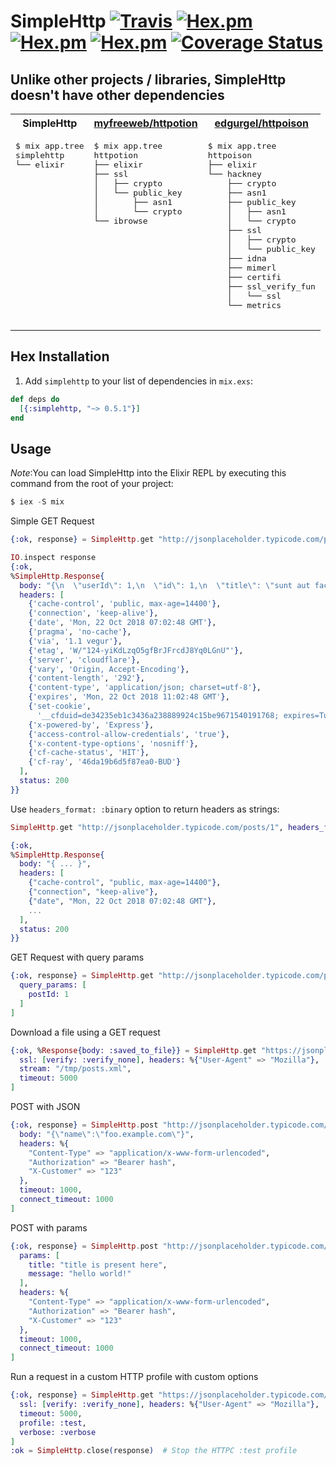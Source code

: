 # SimpleHttp [![Travis](https://travis-ci.org/alexandrubagu/simplehttp.svg)](https://travis-ci.org/alexandrubagu/simplehttp) [![Hex.pm](https://img.shields.io/hexpm/v/simplehttp.svg?maxAge=2592000)](https://hex.pm/packages/simplehttp) [![Hex.pm](https://img.shields.io/hexpm/dt/simplehttp.svg?maxAge=2592000)](https://hex.pm/packages/simplehttp) [![Hex.pm](https://img.shields.io/hexpm/l/simplehttp.svg?maxAge=2592000)](https://hex.pm/packages/simplehttp) [![Coverage Status](https://coveralls.io/repos/github/alexandrubagu/simplehttp/badge.svg?branch=master)](https://coveralls.io/github/alexandrubagu/simplehttp?branch=master)

## Unlike other projects / libraries, SimpleHttp doesn't have other dependencies

<table>
  <tbody>
    <tr>
      <th>SimpleHttp</th>
      <th> <a href="https://github.com/myfreeweb/httpotion">myfreeweb/httpotion</a> </th>
      <th> <a href="https://github.com/edgurgel/httpoison">edgurgel/httpoison</a> </th>
    </tr>
    <tr>
      <td valign="top">
        <pre class="vicinity rich-diff-level-zero">
$ mix app.tree
simplehttp
└── elixir
	    </pre>
      </td>
      <td valign="top">
        <pre class="vicinity rich-diff-level-zero">
$ mix app.tree
httpotion
├── elixir
├── ssl
│   ├── crypto
│   └── public_key
│       ├── asn1
│       └── crypto
└── ibrowse
	    </pre>
      </td>
      <td valign="top">
        <pre class="vicinity rich-diff-level-zero">
$ mix app.tree
httpoison
├── elixir
└── hackney
    ├── crypto
    ├── asn1
    ├── public_key
    │   ├── asn1
    │   └── crypto
    ├── ssl
    │   ├── crypto
    │   └── public_key
    ├── idna
    ├── mimerl
    ├── certifi
    ├── ssl_verify_fun
    │   └── ssl
    └── metrics
	    </pre>
      </td>
    </tr>
  </tbody>
</table>

## Hex Installation 

  1. Add `simplehttp` to your list of dependencies in `mix.exs`:

  ```elixir
  def deps do
    [{:simplehttp, "~> 0.5.1"}]
  end
  ```


## Usage

*Note*:You can load SimpleHttp into the Elixir REPL by executing this command from the root of your project:

```elixir
$ iex -S mix
```

Simple GET Request
```elixir
{:ok, response} = SimpleHttp.get "http://jsonplaceholder.typicode.com/posts/1"

IO.inspect response 
{:ok,
%SimpleHttp.Response{
  body: "{\n  \"userId\": 1,\n  \"id\": 1,\n  \"title\": \"sunt aut facere repellat provident occaecati excepturi optio reprehenderit\",\n  \"body\": \"quia et suscipit\\nsuscipit recusandae consequuntur expedita et cum\\nreprehenderit molestiae ut ut quas totam\\nnostrum rerum est autem sunt rem eveniet architecto\"\n}",
  headers: [
    {'cache-control', 'public, max-age=14400'},
    {'connection', 'keep-alive'},
    {'date', 'Mon, 22 Oct 2018 07:02:48 GMT'},
    {'pragma', 'no-cache'},
    {'via', '1.1 vegur'},
    {'etag', 'W/"124-yiKdLzqO5gfBrJFrcdJ8Yq0LGnU"'},
    {'server', 'cloudflare'},
    {'vary', 'Origin, Accept-Encoding'},
    {'content-length', '292'},
    {'content-type', 'application/json; charset=utf-8'},
    {'expires', 'Mon, 22 Oct 2018 11:02:48 GMT'},
    {'set-cookie',
      '__cfduid=de34235eb1c3436a238889924c15be9671540191768; expires=Tue, 22-Oct-19 07:02:48 GMT; path=/; domain=.typicode.com; HttpOnly'},
    {'x-powered-by', 'Express'},
    {'access-control-allow-credentials', 'true'},
    {'x-content-type-options', 'nosniff'},
    {'cf-cache-status', 'HIT'},
    {'cf-ray', '46da19b6d5f87ea0-BUD'}
  ],
  status: 200
}}
```

Use `headers_format: :binary` option to return headers as strings:
```elixir
SimpleHttp.get "http://jsonplaceholder.typicode.com/posts/1", headers_format: :binary |> IO.inspect

{:ok,
%SimpleHttp.Response{
  body: "{ ... }",
  headers: [
    {"cache-control", "public, max-age=14400"},
    {"connection", "keep-alive"},
    {"date", "Mon, 22 Oct 2018 07:02:48 GMT"},
    ...
  ],
  status: 200
}}
```



GET Request with query params
```elixir
{:ok, response} = SimpleHttp.get "http://jsonplaceholder.typicode.com/posts/1", [
  query_params: [
    postId: 1
  ]
]
```

Download a file using a GET request
```elixir
{:ok, %Response{body: :saved_to_file}} = SimpleHttp.get "https://jsonplaceholder.typicode.com/posts", [
  ssl: [verify: :verify_none], headers: %{"User-Agent" => "Mozilla"},
  stream: "/tmp/posts.xml",
  timeout: 5000
]
```

POST with JSON
```elixir
{:ok, response} = SimpleHttp.post "http://jsonplaceholder.typicode.com/posts", [
  body: "{\"name\":\"foo.example.com\"}",
  headers: %{
    "Content-Type" => "application/x-www-form-urlencoded",
    "Authorization" => "Bearer hash",
    "X-Customer" => "123"
  },
  timeout: 1000,
  connect_timeout: 1000
]
```

POST with params
```elixir
{:ok, response} = SimpleHttp.post "http://jsonplaceholder.typicode.com/posts", [
  params: [
    title: "title is present here",
    message: "hello world!"
  ],
  headers: %{
    "Content-Type" => "application/x-www-form-urlencoded",
    "Authorization" => "Bearer hash",
    "X-Customer" => "123"
  },
  timeout: 1000,
  connect_timeout: 1000
]
```

Run a request in a custom HTTP profile with custom options
```elixir
{:ok, response} = SimpleHttp.get "https://jsonplaceholder.typicode.com/posts", [
  ssl: [verify: :verify_none], headers: %{"User-Agent" => "Mozilla"},
  timeout: 5000,
  profile: :test,
  verbose: :verbose
]
:ok = SimpleHttp.close(response)  # Stop the HTTPC :test profile
```
